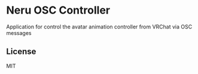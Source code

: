 # Neru OSC Controller
Application for control the avatar animation controller from VRChat via OSC messages

## License

MIT
